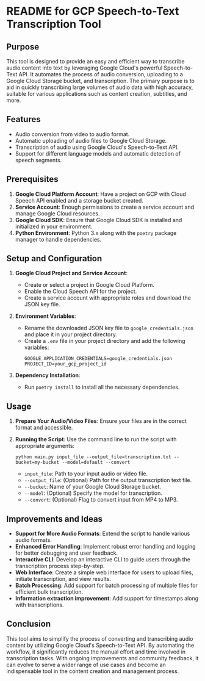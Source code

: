 # README for GCP Speech-to-Text Transcription Tool

## Purpose

This tool is designed to provide an easy and efficient way to transcribe audio content into text by leveraging Google Cloud's powerful Speech-to-Text API. It automates the process of audio conversion, uploading to a Google Cloud Storage bucket, and transcription. The primary purpose is to aid in quickly transcribing large volumes of audio data with high accuracy, suitable for various applications such as content creation, subtitles, and more.

## Features

- Audio conversion from video to audio format.
- Automatic uploading of audio files to Google Cloud Storage.
- Transcription of audio using Google Cloud's Speech-to-Text API.
- Support for different language models and automatic detection of speech segments.

## Prerequisites

1. **Google Cloud Platform Account**: Have a project on GCP with Cloud Speech API enabled and a storage bucket created.
2. **Service Account**: Enough permissions to create a service account and manage Google Cloud resources.
3. **Google Cloud SDK**: Ensure that Google Cloud SDK is installed and initialized in your environment.
4. **Python Environment**: Python 3.x along with the `poetry` package manager to handle dependencies.

## Setup and Configuration

1. **Google Cloud Project and Service Account**:
   - Create or select a project in Google Cloud Platform.
   - Enable the Cloud Speech API for the project.
   - Create a service account with appropriate roles and download the JSON key file.

2. **Environment Variables**:
   - Rename the downloaded JSON key file to `google_credentials.json` and place it in your project directory.
   - Create a `.env` file in your project directory and add the following variables:
     ```
     GOOGLE_APPLICATION_CREDENTIALS=google_credentials.json
     PROJECT_ID=your_gcp_project_id
     ```

3. **Dependency Installation**:
   - Run `poetry install` to install all the necessary dependencies.

## Usage

1. **Prepare Your Audio/Video Files**: Ensure your files are in the correct format and accessible.

2. **Running the Script**: Use the command line to run the script with appropriate arguments:
   ```
   python main.py input_file --output_file=transcription.txt --bucket=my-bucket --model=default --convert
   ```
   - `input_file`: Path to your input audio or video file.
   - `--output_file`: (Optional) Path for the output transcription text file.
   - `--bucket`: Name of your Google Cloud Storage bucket.
   - `--model`: (Optional) Specify the model for transcription.
   - `--convert`: (Optional) Flag to convert input from MP4 to MP3.

## Improvements and Ideas

- **Support for More Audio Formats**: Extend the script to handle various audio formats.
- **Enhanced Error Handling**: Implement robust error handling and logging for better debugging and user feedback.
- **Interactive CLI**: Develop an interactive CLI to guide users through the transcription process step-by-step.
- **Web Interface**: Create a simple web interface for users to upload files, initiate transcription, and view results.
- **Batch Processing**: Add support for batch processing of multiple files for efficient bulk transcription.
- **Information extraction improvement**:  Add support for timestamps along with transcriptions.

## Conclusion

This tool aims to simplify the process of converting and transcribing audio content by utilizing Google Cloud's Speech-to-Text API. By automating the workflow, it significantly reduces the manual effort and time involved in transcription tasks. With ongoing improvements and community feedback, it can evolve to serve a wider range of use cases and become an indispensable tool in the content creation and management process.